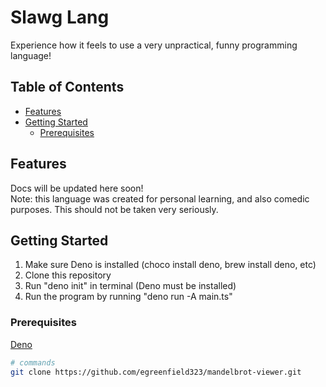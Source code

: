 # Slawg Lang

Experience how it feels to use a very unpractical, funny programming language!

## Table of Contents

- [Features](#features)
- [Getting Started](#getting-started)
  - [Prerequisites](#prerequisites)

## Features

Docs will be updated here soon!<br />
Note: this language was created for personal learning, and also comedic purposes. This should not be taken very seriously.

## Getting Started

1) Make sure Deno is installed (choco install deno, brew install deno, etc)
2) Clone this repository
3) Run "deno init" in terminal (Deno must be installed)
4) Run the program by running "deno run -A main.ts"

### Prerequisites

[Deno](https://deno.com/)


```bash
# commands
git clone https://github.com/egreenfield323/mandelbrot-viewer.git
